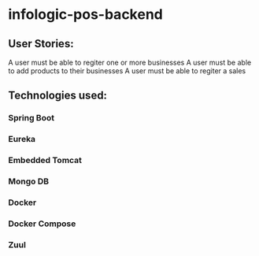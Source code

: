 # infologic-pos-backend

## User Stories:

A user must be able to regiter one or more businesses
A user must be able to add products to their businesses
A user must be able to regiter a sales

## Technologies used:

### Spring Boot 
### Eureka
### Embedded Tomcat
### Mongo DB
### Docker
### Docker Compose
### Zuul
